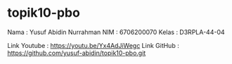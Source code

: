 # topik10-pbo

Nama	: Yusuf Abidin Nurrahman
NIM	: 6706200070
Kelas	: D3RPLA-44-04

Link Youtube	: https://youtu.be/Yx4AdJiWegc
Link GitHub	: https://github.com/yusuf-abidin/topik10-pbo.git